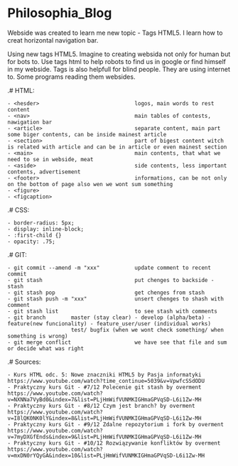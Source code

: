 # Philosophia_Blog

Webside was created to learn me new topic - Tags HTML5.
I learn how to creat horizontal navigation bar.

Using new tags HTML5.
Imagine to creating websida not only for human but for bots to.
Use tags html to help robots to find us in google or find himself in my webside.
Tags is also helpfull for blind people. They are using internet to. Some programs reading them websides.

.# HTML:

	- <hesder>								logos, main words to rest content
	- <nav>									main tables of contests, nawigation bar
	- <article>								separate content, main part some biger contents, can be inside mainest article
	- <section>								part of bigest content witch is related with article and can be in article or even mainest section
	- <main>								main contents, that what we need to se in webside, meat
	- <aside>								side contents, less important contents, advertisement
	- <footer>								informations, can be not only on the bottom of page also wen we wont sum something
	- <figure>		
	- <figcaption>	
	
	
	
.# CSS:

	- border-radius: 5px;
	- display: inline-block;
	- :first-child {}
	- opacity: .75;
	
	
.# GIT:
	
	- git commit --amend -m "xxx"			update comment to recent commit
	- git stash 							put chenges to backside - stash
	- git stash pop							get chenges from stash
	- git stash push -m "xxx"				unsert chenges to shash with comment
	- git stash list						to see stash with comments
	- git branch		master (stay clear) - develop (alpha/beta) - feature(new funcionality) - feature_user/user (individual works)
						test/ bugfix (when we wont check something/ when something is wrong)
	- git merge conflict					we have see that file and sum or decide what was right
	
	
.# Sources:

	- Kurs HTML odc. 5: Nowe znaczniki HTML5 by Pasja informatyki
	https://www.youtube.com/watch?time_continue=5039&v=VpwfcSSdODU
	- Praktyczny kurs Git - #7/12 Polecenie git stash by overment
	https://www.youtube.com/watch?v=NXNNa7VyBd0&index=7&list=PLjHmWifVUNMKIGHmaGPVqSD-L6i1Zw-MH
	- Praktyczny kurs Git - #8/12 Czym jest branch? by overment
	https://www.youtube.com/watch?v=I8lQK0NK0lY&index=8&list=PLjHmWifVUNMKIGHmaGPVqSD-L6i1Zw-MH
	- Praktyczny kurs Git - #9/12 Zdalne repozytorium i fork by overment
	https://www.youtube.com/watch?v=7myDXGfEnds&index=9&list=PLjHmWifVUNMKIGHmaGPVqSD-L6i1Zw-MH
	- Praktyczny kurs Git - #10/12 Rozwiązywanie konfliktów by overment
	https://www.youtube.com/watch?v=mxDN0rYQyGA&index=10&list=PLjHmWifVUNMKIGHmaGPVqSD-L6i1Zw-MH